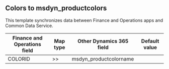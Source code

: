## Colors to msdyn_productcolors

This template synchronizes data between Finance and Operations apps and Common Data Service.

Finance and Operations field | Map type | Other Dynamics 365 field | Default value
---|---|---|---
COLORID | >> | msdyn_productcolorname | 
